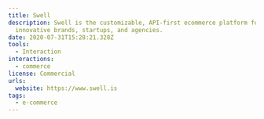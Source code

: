 ```yaml
---
title: Swell
description: Swell is the customizable, API-first ecommerce platform for
  innovative brands, startups, and agencies.
date: 2020-07-31T15:28:21.328Z
tools:
  - Interaction
interactions:
  - commerce
license: Commercial
urls:
  website: https://www.swell.is
tags:
  - e-commerce
---
```

